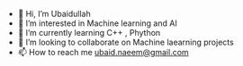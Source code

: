 - 👋 Hi, I’m Ubaidullah
- 👀 I’m interested in Machine learning and AI
- 🌱 I’m currently learning C++ , Phython 
- 💞️ I’m looking to collaborate on Machine laearning projects
- 📫 How to reach me ubaid.naeem@gmail.com

<!---
ubirex999/ubirex999 is a ✨ special ✨ repository because its `README.md` (this file) appears on your GitHub profile.
You can click the Preview link to take a look at your changes.
--->
